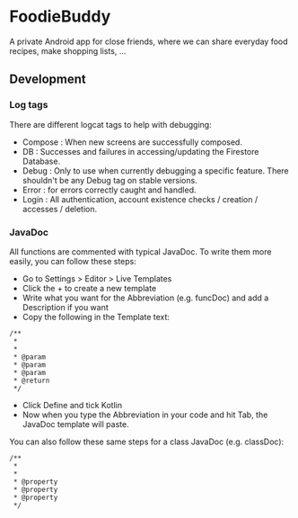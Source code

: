 # FoodieBuddy
A private Android app for close friends, where we can share everyday food recipes, make shopping lists, ...

## Development
### Log tags
There are different logcat tags to help with debugging:
- Compose : When new screens are successfully composed.
- DB : Successes and failures in accessing/updating the Firestore Database.
- Debug : Only to use when currently debugging a specific feature. There shouldn't be any Debug tag on stable versions.
- Error : for errors correctly caught and handled.
- Login : All authentication, account existence checks / creation / accesses / deletion.
  
### JavaDoc
All functions are commented with typical JavaDoc. To write them more easily, you can follow these steps:
- Go to Settings > Editor > Live Templates
- Click the + to create a new template
- Write what you want for the Abbreviation (e.g. funcDoc) and add a Description if you want
- Copy the following in the Template text:
```
/**
 *
 * 
 * @param 
 * @param 
 * @param 
 * @return
 */
```

- Click Define and tick Kotlin
- Now when you type the Abbreviation in your code and hit Tab, the JavaDoc template will paste.
  
You can also follow these same steps for a class JavaDoc (e.g. classDoc):
```
/**
 * 
 *
 * @property 
 * @property 
 * @property 
 */
```
